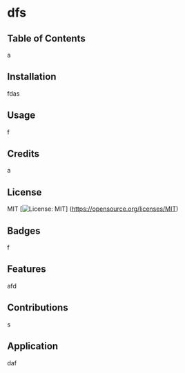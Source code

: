 
# dfs

## Table of Contents
a
## Installation
fdas
 ## Usage
f
## Credits
 a
 ## License
 MIT
 [![License: MIT](https://img.shields.io/badge/License-MIT-yellow.svg)]
 (https://opensource.org/licenses/MIT)
## Badges
f
## Features
afd
## Contributions
s
## Application
daf